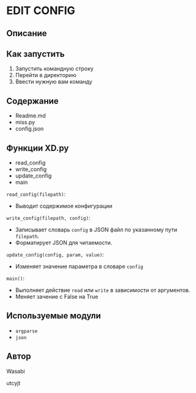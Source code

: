 # EDIT CONFIG
## Описание

## Как запустить
1. Запустить командную строку
2. Перейти в директорию
3. Ввести нужную вам команду
## Содержание
* Readme.md
* miss.py
* config.json
## Функции XD.py
* read_config
* write_config
* update_config
* main

`read_config(filepath)`:
- Выводит содержимое конфигурации

`write_config(filepath, config)`:
- Записывает словарь `config` в JSON файл по указанному пути `filepath`.
- Форматирует JSON для читаемости.

`update_config(config, param, value)`:
- Изменяет значение параметра в словаре `config` 

`main()`:
- Выполняет действие `read` или `write` в зависимости от аргументов.
- Меняет зачение c False на True

## Используемые модули
- `argparse`
- `json`

## Автор
Wasabi

utcyjt